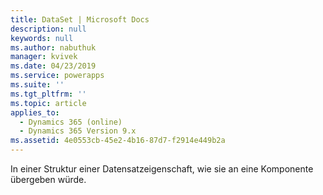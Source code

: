 ```yaml
---
title: DataSet | Microsoft Docs
description: null
keywords: null
ms.author: nabuthuk
manager: kvivek
ms.date: 04/23/2019
ms.service: powerapps
ms.suite: ''
ms.tgt_pltfrm: ''
ms.topic: article
applies_to:
  - Dynamics 365 (online)
  - Dynamics 365 Version 9.x
ms.assetid: 4e0553cb-45e2-4b16-87d7-f2914e449b2a
---
```

In einer Struktur einer Datensatzeigenschaft, wie sie an eine Komponente übergeben würde.
